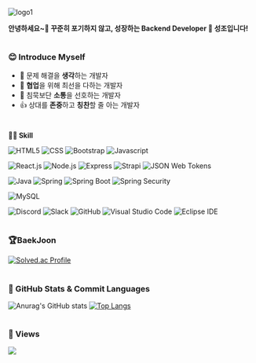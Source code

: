 
![logo1](https://user-images.githubusercontent.com/67176549/166093466-452a8772-722d-4af0-bddd-c21b3ca6e528.png)


**안녕하세요~👋 꾸준히 포기하지 않고, 성장하는 Backend Developer 🌱 성조입니다!**

#
### 😊 Introduce Myself
- 🤔 문제 해결을 **생각**하는 개발자
- 👯 **협업**을 위해 최선을 다하는 개발자
- 💬 침묵보단 **소통**을 선호하는 개발자
- 👍 상대를 **존중**하고 **칭찬**할 줄 아는 개발자

#
**👨‍💻 Skill**

<img src="https://img.shields.io/badge/HTML-E34F26?style=flat-square&logo=HTML5&logoColor=white" alt="HTML5"> <img src="https://img.shields.io/badge/CSS-1572B6?style=flat-square&logo=CSS3&logoColor=white" alt="CSS"> <img src="https://img.shields.io/badge/Bootstrap-7952B3?style=flat-square&logo=Bootstrap&logoColor=white" alt="Bootstrap"> <img src="https://img.shields.io/badge/Javascript-F7DF1E?style=flat-square&logo=Javascript&logoColor=white" alt="Javascript"> 

<img src="https://img.shields.io/badge/React.js-61DAFB?style=flat-square&logo=React&logoColor=white" alt="React.js"> <img src="https://img.shields.io/badge/Node.js-339933?style=flat-square&logo=Node.js&logoColor=white" alt="Node.js"> <img src="https://img.shields.io/badge/Express-000000?style=flat-square&logo=Express&logoColor=white" alt="Express"> <img src="https://img.shields.io/badge/Strapi-2F2E8B?style=flat-square&logo=Strapi&logoColor=white" alt="Strapi"> <img src="https://img.shields.io/badge/JSON Web Tokens-000000?style=flat-square&logo=JSON Web Tokens&logoColor=white" alt="JSON Web Tokens">



<img src="https://img.shields.io/badge/Java-007396?style=flat-square&logo=Java&logoColor=white" alt="Java"> <img src="https://img.shields.io/badge/Spring-6DB33F?style=flat-square&logo=Spring&logoColor=white" alt="Spring"> <img src="https://img.shields.io/badge/Spring Boot-6DB33F?style=flat-square&logo=Spring&logoColor=white" alt="Spring Boot"> <img src="https://img.shields.io/badge/Spring Security-6DB33FF?style=flat-square&logo=Spring&logoColor=white" alt="Spring Security"> 

<img src="https://img.shields.io/badge/MySQL-4479A1?style=flat-square&logo=MySQL&logoColor=white" alt="MySQL">

<img src="https://img.shields.io/badge/Discord-5865F2?style=flat-square&logo=Discord&logoColor=white" alt="Discord"> <img src="https://img.shields.io/badge/Slack-4A154B?style=flat-square&logo=Slack&logoColor=white" alt="Slack"> <img src="https://img.shields.io/badge/GitHub-181717?style=flat-square&logo=GitHub&logoColor=white" alt="GitHub"> <img src="https://img.shields.io/badge/Visual Studio Code-007ACC?style=flat-square&logo=Visual Studio Code&logoColor=white" alt="Visual Studio Code"> <img src="https://img.shields.io/badge/Eclipse IDE-2C2255?style=flat-square&logo=Eclipse IDE&logoColor=white" alt="Eclipse IDE">


#
### 🏆BaekJoon
[![Solved.ac Profile](http://mazassumnida.wtf/api/v2/generate_badge?boj=seongjo)](https://solved.ac/seongjo/)


#
### 📖 GitHub Stats & Commit Languages
![Anurag's GitHub stats](https://github-readme-stats.vercel.app/api?username=seongjo-seo&show_icons=true&theme=merko)
[![Top Langs](https://github-readme-stats.vercel.app/api/top-langs/?username=seongjo-seo&layout=compact&theme=merko)](https://github.com/anuraghazra/github-readme-stats) 

#
### 👋 Views
<a href="https://hits.seeyoufarm.com"><img src="https://hits.seeyoufarm.com/api/count/incr/badge.svg?url=https%3A%2F%2Fgithub.com%2Fseongjo-seo&count_bg=%236777AE&title_bg=%23C6C3C3&icon=github.svg&icon_color=%238384BC&title=Profile_Views&edge_flat=false"/></a>



<!-- 
본인의 상징 마크는 상자입니다.<br/>
상자인 이유는 성조에서 모음을 바꾸면 상자가 되고 그러한 상자는 크기에 따라 또는 때때로 용도에 따라서 다양하게 사용되기 때문입니다.<br/>
직접 열어보는 것이 아니라면 눈으로는 내부를 확인할 수 없습니다.<br/>
확인하기 전에는 무궁무진하여 내용을 알 수 없기 때문에 상자라고 생각하며, 본인의 성장 가치를 열어보기 전까지 알 수 없다고 생각하기 때문입니다.<br/> -->


